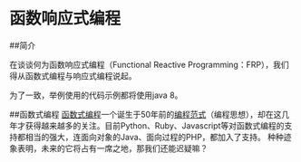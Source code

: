 # 函数响应式编程

##简介

在谈谈何为函数响应式编程（Functional Reactive Programming：FRP），我们得从函数式编程与响应式编程说起。

为了一致，举例使用的代码示例都将使用java 8。

##函数式编程
[函数式编程](https://zh.wikipedia.org/wiki/%E5%87%BD%E6%95%B8%E7%A8%8B%E5%BC%8F%E8%AA%9E%E8%A8%80)一个诞生于50年前的[编程范式](https://en.wikipedia.org/wiki/Programming_paradigm)（编程思想），却在这几年才获得越来越多的关注。目前Python、Ruby、Javascript等对函数式编程的支持都相当的强大，连面向对象的Java、面向过程的PHP，都加入了支持。
种种迹象表明，未来的它将占有一席之地，那我们还能迟疑嘛？

